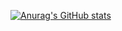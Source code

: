 

[![Anurag's GitHub stats](https://github-readme-stats.vercel.app/api?username=leyudame&show_icons=true&count_private=true&hide=prs)](https://github.com/anuraghazra/github-readme-stats)


<!--
### Hi there 👋
**LeyuDame/LeyuDame** is a ✨ _special_ ✨ repository because its `README.md` (this file) appears on your GitHub profile.

Here are some ideas to get you started:

- 🔭 I’m currently working on ...
- 🌱 I’m currently learning ...
- 👯 I’m looking to collaborate on ...
- 🤔 I’m looking for help with ...
- 💬 Ask me about ...
- 📫 How to reach me: ...
- 😄 Pronouns: ...
- ⚡ Fun fact: ...
-->
